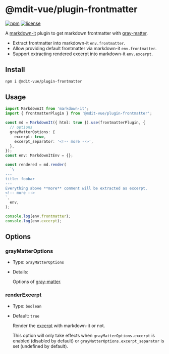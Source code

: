 # @mdit-vue/plugin-frontmatter

[![npm](https://badgen.net/npm/v/@mdit-vue/plugin-frontmatter)](https://www.npmjs.com/package/@mdit-vue/plugin-frontmatter)
[![license](https://badgen.net/github/license/mdit-vue/mdit-vue)](https://github.com/mdit-vue/mdit-vue/blob/main/LICENSE)

A [markdown-it](https://github.com/markdown-it/markdown-it) plugin to get markdown frontmatter with [gray-matter](https://github.com/jonschlinkert/gray-matter).

- Extract frontmatter into markdown-it `env.frontmatter`.
- Allow providing default frontmatter via markdown-it `env.frontmatter`.
- Support extracting rendered excerpt into markdown-it `env.excerpt`.

## Install

```sh
npm i @mdit-vue/plugin-frontmatter
```

## Usage

```ts
import MarkdownIt from 'markdown-it';
import { frontmatterPlugin } from '@mdit-vue/plugin-frontmatter';

const md = MarkdownIt({ html: true }).use(frontmatterPlugin, {
  // options
  grayMatterOptions: {
    excerpt: true,
    excerpt_separator: '<!-- more -->',
  },
});
const env: MarkdownItEnv = {};

const rendered = md.render(
  `\
---
title: foobar
---
Everything above **more** comment will be extracted as excerpt.
<!-- more -->
`,
  env,
);

console.log(env.frontmatter);
console.log(env.excerpt);
```

## Options

### grayMatterOptions

- Type: `GrayMatterOptions`

- Details:

  Options of [gray-matter](https://github.com/jonschlinkert/gray-matter).

### renderExcerpt

- Type: `boolean`

- Default: `true`

  Render the [excerpt](https://github.com/jonschlinkert/gray-matter#optionsexcerpt) with markdown-it or not.

  This option will only take effects when `grayMatterOptions.excerpt` is enabled (disabled by default) or `grayMatterOptions.excerpt_separator` is set (undefined by default).

